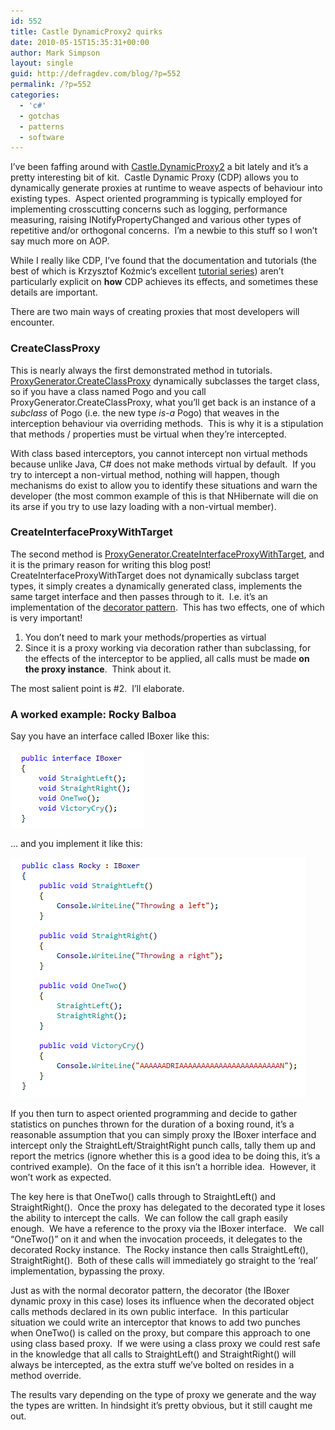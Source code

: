```yaml
---
id: 552
title: Castle DynamicProxy2 quirks
date: 2010-05-15T15:35:31+00:00
author: Mark Simpson
layout: single
guid: http://defragdev.com/blog/?p=552
permalink: /?p=552
categories:
  - 'c#'
  - gotchas
  - patterns
  - software
---
```

I&#8217;ve been faffing around with [Castle.DynamicProxy2](http://www.castleproject.org/dynamicproxy/index.html) a bit lately and it&#8217;s a pretty interesting bit of kit.  Castle Dynamic Proxy (CDP) allows you to dynamically generate proxies at runtime to weave aspects of behaviour into existing types.  Aspect oriented programming is typically employed for implementing crosscutting concerns such as logging, performance measuring, raising INotifyPropertyChanged and various other types of repetitive and/or orthogonal concerns.  I&#8217;m a newbie to this stuff so I won&#8217;t say much more on AOP.

While I really like CDP, I&#8217;ve found that the documentation and tutorials (the best of which is <span>Krzysztof Koźmic</span>&#8216;s excellent [tutorial series](http://kozmic.pl/archive/2009/04/27/castle-dynamic-proxy-tutorial.aspx)) aren&#8217;t particularly explicit on **how** CDP achieves its effects, and sometimes these details are important.

There are two main ways of creating proxies that most developers will encounter.

### CreateClassProxy

This is nearly always the first demonstrated method in tutorials.  [ProxyGenerator.CreateClassProxy](http://api.castleproject.org/html/Overload_Castle_DynamicProxy_ProxyGenerator_CreateClassProxy.htm) dynamically subclasses the target class, so if you have a class named Pogo and you call ProxyGenerator.CreateClassProxy, what you&#8217;ll get back is an instance of a _subclass_ of Pogo (i.e. the new type _is-a_ Pogo) that weaves in the interception behaviour via overriding methods.  This is why it is a stipulation that methods / properties must be virtual when they&#8217;re intercepted.

With class based interceptors, you cannot intercept non virtual methods because unlike Java, C# does not make methods virtual by default.  If you try to intercept a non-virtual method, nothing will happen, though mechanisms do exist to allow you to identify these situations and warn the developer (the most common example of this is that NHibernate will die on its arse if you try to use lazy loading with a non-virtual member).

### CreateInterfaceProxyWithTarget

The second method is [ProxyGenerator.CreateInterfaceProxyWithTarget](http://api.castleproject.org/html/Overload_Castle_DynamicProxy_ProxyGenerator_CreateInterfaceProxyWithTarget.htm), and it is the primary reason for writing this blog post!  CreateInterfaceProxyWithTarget does not dynamically subclass target types, it simply creates a dynamically generated class, implements the same target interface and then passes through to it.  I.e. it&#8217;s an implementation of the [decorator pattern](http://en.wikipedia.org/wiki/Decorator_pattern).  This has two effects, one of which is very important!

  1. You don&#8217;t need to mark your methods/properties as virtual
  2. Since it is a proxy working via decoration rather than subclassing, for the effects of the interceptor to be applied, all calls must be made **on the proxy instance**.  Think about it.

The most salient point is #2.  I&#8217;ll elaborate.

### A worked example: Rocky Balboa

Say you have an interface called IBoxer like this:

<img class="alignnone" src="images/iboxer.png" alt="" width="213" height="124" /> 

&#8230; and you implement it like this:

<img class="alignnone" src="images/rocky.png" alt="" width="473" height="384" /> 

If you then turn to aspect oriented programming and decide to gather statistics on punches thrown for the duration of a boxing round, it&#8217;s a reasonable assumption that you can simply proxy the IBoxer interface and intercept only the StraightLeft/StraightRight punch calls, tally them up and report the metrics (ignore whether this is a good idea to be doing this, it&#8217;s a contrived example).  On the face of it this isn&#8217;t a horrible idea.  However, it won&#8217;t work as expected.

The key here is that OneTwo() calls through to StraightLeft() and StraightRight().  Once the proxy has delegated to the decorated type it loses the ability to intercept the calls.  We can follow the call graph easily enough.  We have a reference to the proxy via the IBoxer interface.   We call &#8220;OneTwo()&#8221; on it and when the invocation proceeds, it delegates to the decorated Rocky instance.  The Rocky instance then calls StraightLeft(), StraightRight().  Both of these calls will immediately go straight to the &#8216;real&#8217; implementation, bypassing the proxy.

Just as with the normal decorator pattern, the decorator (the IBoxer dynamic proxy in this case) loses its influence when the decorated object calls methods declared in its own public interface.  In this particular situation we could write an interceptor that knows to add two punches when OneTwo() is called on the proxy, but compare this approach to one using class based proxy.  If we were using a class proxy we could rest safe in the knowledge that all calls to StraightLeft() and StraightRight() will always be intercepted, as the extra stuff we&#8217;ve bolted on resides in a method override.

The results vary depending on the type of proxy we generate and the way the types are written. In hindsight it&#8217;s pretty obvious, but it still caught me out.